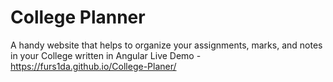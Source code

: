 # College Planner
A handy website that helps to organize your assignments, marks, and notes in your College written in Angular
Live Demo - https://furs1da.github.io/College-Planer/
